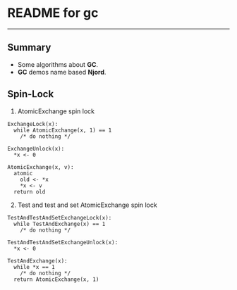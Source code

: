 # **README for gc**
***

## **Summary**
  * Some algorithms about **GC**.
  * **GC** demos name based **Njord**.

## **Spin-Lock**
1. AtomicExchange spin lock
```shell
ExchangeLock(x):
  while AtomicExchange(x, 1) == 1
    /* do nothing */

ExchangeUnlock(x):
  *x <- 0

AtomicExchange(x, v):
  atomic
    old <- *x
    *x <- v
  return old
```

2. Test and test and set AtomicExchange spin lock
```sell
TestAndTestAndSetExchangeLock(x):
  while TestAndExchange(x) == 1
    /* do nothing */

TestAndTestAndSetExchangeUnlock(x):
  *x <- 0

TestAndExchange(x):
  while *x == 1
    /* do nothing */
  return AtomicExchange(x, 1)
```
